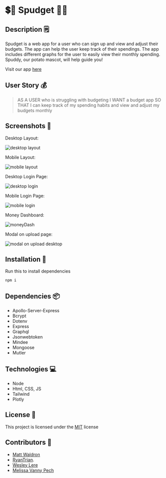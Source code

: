 # 💲🥔 Spudget 🥔💲

## Description 🗒️

Spudget is a web app for a user who can sign up and view and adjust their budgets. The app can help the user keep track of their spendings. The app includes different graphs for the user to easily view their monthly spending. Spuddy, our potato mascot, will help guide you!

Visit our app [here](https://spudget.herokuapp.com/)

## User Story 💰

> AS A USER who is struggling with budgeting
> I WANT a budget app
> SO THAT I can keep track of my spending habits and view and adjust my budgets monthly

## Screenshots 📸

Desktop Layout:  

![desktop layout](https://user-images.githubusercontent.com/82792300/220975180-30c28824-fd50-4f6e-823a-138ad5fd0e22.png)


Mobile Layout:  

![mobile layout](https://user-images.githubusercontent.com/82792300/220975190-f7450a48-bddb-4433-bb58-7c852dce625c.png)


Desktop Login Page:  

![desktop login](https://user-images.githubusercontent.com/82792300/220975186-17142aa8-031c-4fc1-9acc-372d00e375f8.png)


Mobile Login Page:  

![mobile login](https://user-images.githubusercontent.com/82792300/220975192-f555ff77-8e16-417d-a4e5-4e74513d8baa.png)

Money Dashboard:  

![moneyDash](https://user-images.githubusercontent.com/82792300/220975175-3320dfd6-e215-4173-8adf-959d7c870798.png)

Modal on upload page:  

![modal on upload desktop](https://user-images.githubusercontent.com/82792300/220975195-8fa20aa0-35ae-402d-9650-4e4526934c34.png)


## Installation 🔧

Run this to install dependencies
```console
npm i
``` 

## Dependencies 📦

* Apollo-Server-Express
* Bcrypt
* Dotenv
* Express
* Graphql
* Jsonwebtoken
* Mindee
* Mongoose
* Mutler

## Technologies 💻

* Node
* Html, CSS, JS
* Tailwind
* Plotly

## License 🔑

This project is licensed under the [MIT](LICENSE) license

## Contributors 👥

- [Matt Waldron](https://github.com/mrartrager)
- [RyanTrian](https://github.com/RyanTrian).
- [Wesley Lere](https://github.com/WesleyLere)
- [Melissa Vanny Pech](https://github.com/PechMV)
